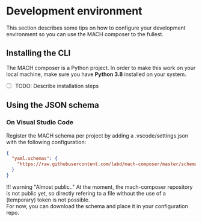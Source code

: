 # Development environment

This section describes some tips on how to configure your development environment so you can use the MACH composer to the fullest.

## Installing the CLI

The MACH composer is a Python project. In order to make this work on your local machine, make sure you have **Python 3.8** installed on your system.

- [ ] TODO: Describe installation steps

## Using the JSON schema

### On Visual Studio Code

Register the MACH schema per project by adding a .vscode/settings.json with the following configuration:
```json
{
  "yaml.schemas": {
    "https://raw.githubusercontent.com/labd/mach-composer/master/schema.json": "*.yml"
  }
}
```

!!! warning "Almost public.."
    At the moment, the mach-composer repository is not public yet, so directly refering to a file without the use of a (temporary) token is not possible.  
    For now, you can download the schema and place it in your configuration repo.